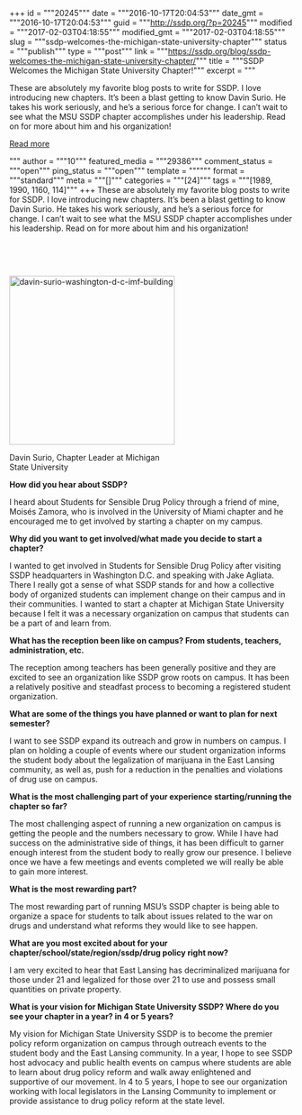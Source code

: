 +++
id = """20245"""
date = """2016-10-17T20:04:53"""
date_gmt = """2016-10-17T20:04:53"""
guid = """http://ssdp.org/?p=20245"""
modified = """2017-02-03T04:18:55"""
modified_gmt = """2017-02-03T04:18:55"""
slug = """ssdp-welcomes-the-michigan-state-university-chapter"""
status = """publish"""
type = """post"""
link = """https://ssdp.org/blog/ssdp-welcomes-the-michigan-state-university-chapter/"""
title = """SSDP Welcomes the Michigan State University Chapter!"""
excerpt = """<p>These are absolutely my favorite blog posts to write for SSDP. I love introducing new chapters. It&#8217;s been a blast getting to know Davin Surio. He takes his work seriously, and he&#8217;s a serious force for change. I can&#8217;t wait to see what the MSU SSDP chapter accomplishes under his leadership. Read on for more about him and his organization!</p>
<div class="h10"></div>
<p><a class="more-link2 flat" href="https://ssdp.org/blog/ssdp-welcomes-the-michigan-state-university-chapter/">Read more</a></p>
"""
author = """10"""
featured_media = """29386"""
comment_status = """open"""
ping_status = """open"""
template = """"""
format = """standard"""
meta = """[]"""
categories = """[24]"""
tags = """[1989, 1990, 1160, 114]"""
+++
These are absolutely my favorite blog posts to write for SSDP. I love introducing new chapters. It&#8217;s been a blast getting to know Davin Surio. He takes his work seriously, and he&#8217;s a serious force for change. I can&#8217;t wait to see what the MSU SSDP chapter accomplishes under his leadership. Read on for more about him and his organization!

&nbsp;

&nbsp;

<div id="attachment_20246" style="width: 304px" class="wp-caption alignleft"><a href="http://ssdp.org/assets/Davin-Surio-Washington-D.C.-IMF-Building-e1476681854476.jpg"><img class="wp-image-20246 size-medium" src="http://ssdp.org/assets/Davin-Surio-Washington-D.C.-IMF-Building-e1476681854476-294x300.jpg" alt="davin-surio-washington-d-c-imf-building" width="294" height="300" /></a><p class="wp-caption-text">Davin Surio, Chapter Leader at Michigan State University</p></div>

<strong>How did you hear about SSDP? </strong>

I heard about Students for Sensible Drug Policy through a friend of mine, Moisés Zamora, who is involved in the University of Miami chapter and he encouraged me to get involved by starting a chapter on my campus.

<strong>Why did you want to get involved/what made you decide to start a chapter?</strong>

I wanted to get involved in Students for Sensible Drug Policy after visiting SSDP headquarters in Washington D.C. and speaking with Jake Agliata. There I really got a sense of what SSDP stands for and how a collective body of organized students can implement change on their campus and in their communities. I wanted to start a chapter at Michigan State University because I felt it was a necessary organization on campus that students can be a part of and learn from.

<strong>What has the reception been like on campus? From students, teachers, administration, etc.</strong>

The reception among teachers has been generally positive and they are excited to see an organization like SSDP grow roots on campus. It has been a relatively positive and steadfast process to becoming a registered student organization.

<strong>What are some of the things you have planned or want to plan for next semester?</strong>

I want to see SSDP expand its outreach and grow in numbers on campus. I plan on holding a couple of events where our student organization informs the student body about the legalization of marijuana in the East Lansing community, as well as, push for a reduction in the penalties and violations of drug use on campus.

<strong>What is the most challenging part of your experience starting/running the chapter so far? </strong>

The most challenging aspect of running a new organization on campus is getting the people and the numbers necessary to grow. While I have had success on the administrative side of things, it has been difficult to garner enough interest from the student body to really grow our presence. I believe once we have a few meetings and events completed we will really be able to gain more interest.

<strong>What is the most rewarding part?</strong>

The most rewarding part of running MSU’s SSDP chapter is being able to organize a space for students to talk about issues related to the war on drugs and understand what reforms they would like to see happen.

<strong>What are you most excited about for your chapter/school/state/region/ssdp/drug policy right now?</strong>

I am very excited to hear that East Lansing has decriminalized marijuana for those under 21 and legalized for those over 21 to use and possess small quantities on private property.

<strong>What is your vision for Michigan State University SSDP? Where do you see your chapter in a year? in 4 or 5 years?</strong>

My vision for Michigan State University SSDP is to become the premier policy reform organization on campus through outreach events to the student body and the East Lansing community. In a year, I hope to see SSDP host advocacy and public health events on campus where students are able to learn about drug policy reform and walk away enlightened and supportive of our movement. In 4 to 5 years, I hope to see our organization working with local legislators in the Lansing Community to implement or provide assistance to drug policy reform at the state level.
